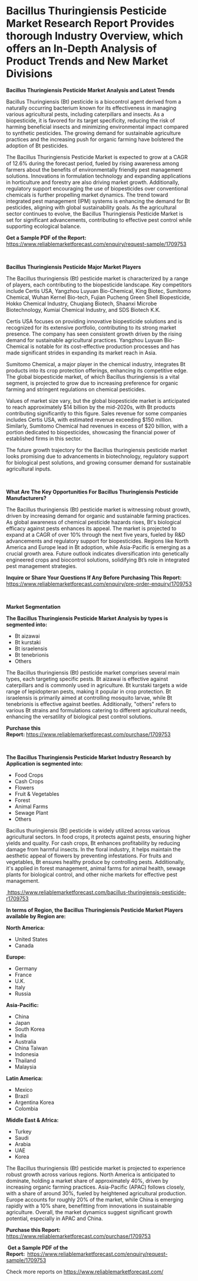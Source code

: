 <p><h1>Bacillus Thuringiensis Pesticide Market Research Report Provides thorough Industry Overview, which offers an In-Depth Analysis of Product Trends and New Market Divisions</h1></p><p><strong>Bacillus Thuringiensis Pesticide Market Analysis and Latest Trends</strong></p>
<p><p>Bacillus Thuringiensis (Bt) pesticide is a biocontrol agent derived from a naturally occurring bacterium known for its effectiveness in managing various agricultural pests, including caterpillars and insects. As a biopesticide, it is favored for its target specificity, reducing the risk of harming beneficial insects and minimizing environmental impact compared to synthetic pesticides. The growing demand for sustainable agriculture practices and the increasing push for organic farming have bolstered the adoption of Bt pesticides.</p><p>The Bacillus Thuringiensis Pesticide Market is expected to grow at a CAGR of 12.6% during the forecast period, fueled by rising awareness among farmers about the benefits of environmentally friendly pest management solutions. Innovations in formulation technology and expanding applications in horticulture and forestry are also driving market growth. Additionally, regulatory support encouraging the use of biopesticides over conventional chemicals is further propelling market dynamics. The trend toward integrated pest management (IPM) systems is enhancing the demand for Bt pesticides, aligning with global sustainability goals. As the agricultural sector continues to evolve, the Bacillus Thuringiensis Pesticide Market is set for significant advancements, contributing to effective pest control while supporting ecological balance.</p></p>
<p><strong>Get a Sample PDF of the Report:&nbsp;</strong> <a href="https://www.reliablemarketforecast.com/enquiry/request-sample/1709753?utm_campaign=1899&utm_medium=2&utm_source=Github&utm_content=ia&utm_term=10012025&utm_id=bacillus-thuringiensis-pesticide">https://www.reliablemarketforecast.com/enquiry/request-sample/1709753</a></p>
<p>&nbsp;</p>
<p><strong>Bacillus Thuringiensis Pesticide Major Market Players</strong></p>
<p><p>The Bacillus thuringiensis (Bt) pesticide market is characterized by a range of players, each contributing to the biopesticide landscape. Key competitors include Certis USA, Yangzhou Luyuan Bio-Chemical, King Biotec, Sumitomo Chemical, Wuhan Kernel Bio-tech, Fujian Pucheng Green Shell Biopesticide, Hokko Chemical Industry, Chuqiang Biotech, Shaanxi Microbe Biotechnology, Kumiai Chemical Industry, and SDS Biotech K.K. </p><p>Certis USA focuses on providing innovative biopesticide solutions and is recognized for its extensive portfolio, contributing to its strong market presence. The company has seen consistent growth driven by the rising demand for sustainable agricultural practices. Yangzhou Luyuan Bio-Chemical is notable for its cost-effective production processes and has made significant strides in expanding its market reach in Asia.</p><p>Sumitomo Chemical, a major player in the chemical industry, integrates Bt products into its crop protection offerings, enhancing its competitive edge. The global biopesticide market, of which Bacillus thuringiensis is a vital segment, is projected to grow due to increasing preference for organic farming and stringent regulations on chemical pesticides. </p><p>Values of market size vary, but the global biopesticide market is anticipated to reach approximately $14 billion by the mid-2020s, with Bt products contributing significantly to this figure. Sales revenue for some companies includes Certis USA, with estimated revenue exceeding $150 million. Similarly, Sumitomo Chemical had revenues in excess of $20 billion, with a portion dedicated to biopesticides, showcasing the financial power of established firms in this sector.</p><p>The future growth trajectory for the Bacillus thuringiensis pesticide market looks promising due to advancements in biotechnology, regulatory support for biological pest solutions, and growing consumer demand for sustainable agricultural inputs.</p></p>
<p>&nbsp;</p>
<p><strong>What Are The Key Opportunities For Bacillus Thuringiensis Pesticide Manufacturers?</strong></p>
<p><p>The Bacillus thuringiensis (Bt) pesticide market is witnessing robust growth, driven by increasing demand for organic and sustainable farming practices. As global awareness of chemical pesticide hazards rises, Bt's biological efficacy against pests enhances its appeal. The market is projected to expand at a CAGR of over 10% through the next five years, fueled by R&D advancements and regulatory support for biopesticides. Regions like North America and Europe lead in Bt adoption, while Asia-Pacific is emerging as a crucial growth area. Future outlook indicates diversification into genetically engineered crops and biocontrol solutions, solidifying Bt’s role in integrated pest management strategies.</p></p>
<p><strong>Inquire or Share Your Questions If Any Before Purchasing This Report:</strong> <a href="https://www.reliablemarketforecast.com/enquiry/pre-order-enquiry/1709753?utm_campaign=1899&utm_medium=2&utm_source=Github&utm_content=ia&utm_term=10012025&utm_id=bacillus-thuringiensis-pesticide">https://www.reliablemarketforecast.com/enquiry/pre-order-enquiry/1709753</a></p>
<p>&nbsp;</p>
<p><strong>Market Segmentation</strong></p>
<p><strong>The Bacillus Thuringiensis Pesticide Market Analysis by types is segmented into:</strong></p>
<p><ul><li>Bt aizawai</li><li>Bt kurstaki</li><li>Bt israelensis</li><li>Bt tenebrionis</li><li>Others</li></ul></p>
<p><p>The Bacillus thuringiensis (Bt) pesticide market comprises several main types, each targeting specific pests. Bt aizawai is effective against caterpillars and is commonly used in agriculture. Bt kurstaki targets a wide range of lepidopteran pests, making it popular in crop protection. Bt israelensis is primarily aimed at controlling mosquito larvae, while Bt tenebrionis is effective against beetles. Additionally, "others" refers to various Bt strains and formulations catering to different agricultural needs, enhancing the versatility of biological pest control solutions.</p></p>
<p><strong>Purchase this Report:&nbsp;</strong><a href="https://www.reliablemarketforecast.com/purchase/1709753?utm_campaign=1899&utm_medium=2&utm_source=Github&utm_content=ia&utm_term=10012025&utm_id=bacillus-thuringiensis-pesticide">https://www.reliablemarketforecast.com/purchase/1709753</a></p>
<p>&nbsp;</p>
<p><strong>The Bacillus Thuringiensis Pesticide Market Industry Research by Application is segmented into:</strong></p>
<p><ul><li>Food Crops</li><li>Cash Crops</li><li>Flowers</li><li>Fruit & Vegetables</li><li>Forest</li><li>Animal Farms</li><li>Sewage Plant</li><li>Others</li></ul></p>
<p><p>Bacillus thuringiensis (Bt) pesticide is widely utilized across various agricultural sectors. In food crops, it protects against pests, ensuring higher yields and quality. For cash crops, Bt enhances profitability by reducing damage from harmful insects. In the floral industry, it helps maintain the aesthetic appeal of flowers by preventing infestations. For fruits and vegetables, Bt ensures healthy produce by controlling pests. Additionally, it's applied in forest management, animal farms for animal health, sewage plants for biological control, and other niche markets for effective pest management.</p></p>
<p><a href="https://www.reliablemarketforecast.com/bacillus-thuringiensis-pesticide-r1709753?utm_campaign=1899&utm_medium=2&utm_source=Github&utm_content=ia&utm_term=10012025&utm_id=bacillus-thuringiensis-pesticide">&nbsp;https://www.reliablemarketforecast.com/bacillus-thuringiensis-pesticide-r1709753</a></p>
<p><strong>In terms of Region, the Bacillus Thuringiensis Pesticide Market Players available by Region are:</strong></p>
<p>
    <p> <strong> North America: </strong>
        <ul>
            <li>United States</li>
            <li>Canada</li>
        </ul>
        </p> 
    <p> <strong> Europe: </strong>
        <ul>
            <li>Germany</li>
            <li>France</li>
            <li>U.K.</li>
            <li>Italy</li>
            <li>Russia</li>
        </ul>
        </p> 
    <p> <strong> Asia-Pacific: </strong>
        <ul>
            <li>China</li>
            <li>Japan</li>
            <li>South Korea</li>
            <li>India</li>
            <li>Australia</li>
            <li>China Taiwan</li>
            <li>Indonesia</li>
            <li>Thailand</li>
            <li>Malaysia</li>
        </ul>
        </p> 
    <p> <strong> Latin America: </strong>
        <ul>
            <li>Mexico</li>
            <li>Brazil</li>
            <li>Argentina Korea</li>
            <li>Colombia</li>
        </ul>
        </p> 
    <p> <strong> Middle East & Africa: </strong>
        <ul>
            <li>Turkey</li>
            <li>Saudi</li>
            <li>Arabia</li>
            <li>UAE</li>
            <li>Korea</li>
        </ul>
    </p>
    </p>
<p><p>The Bacillus thuringiensis (Bt) pesticide market is projected to experience robust growth across various regions. North America is anticipated to dominate, holding a market share of approximately 40%, driven by increasing organic farming practices. Asia-Pacific (APAC) follows closely, with a share of around 30%, fueled by heightened agricultural production. Europe accounts for roughly 20% of the market, while China is emerging rapidly with a 10% share, benefitting from innovations in sustainable agriculture. Overall, the market dynamics suggest significant growth potential, especially in APAC and China.</p></p>
<p><strong>Purchase this Report: </strong><a href="https://www.reliablemarketforecast.com/purchase/1709753?utm_campaign=1899&utm_medium=2&utm_source=Github&utm_content=ia&utm_term=10012025&utm_id=bacillus-thuringiensis-pesticide">https://www.reliablemarketforecast.com/purchase/1709753</a></p>
<p>&nbsp;<strong>Get a Sample PDF of the Report:&nbsp;&nbsp;</strong><a href="https://www.reliablemarketforecast.com/enquiry/request-sample/1709753?utm_campaign=1899&utm_medium=2&utm_source=Github&utm_content=ia&utm_term=10012025&utm_id=bacillus-thuringiensis-pesticide">https://www.reliablemarketforecast.com/enquiry/request-sample/1709753</a></p>
<p><strong></strong></p>
<p>Check more reports on <a href="https://www.reliablemarketforecast.com/?utm_campaign=1899&utm_medium=2&utm_source=Github&utm_content=ia&utm_term=10012025&utm_id=bacillus-thuringiensis-pesticide">https://www.reliablemarketforecast.com/</a></p>